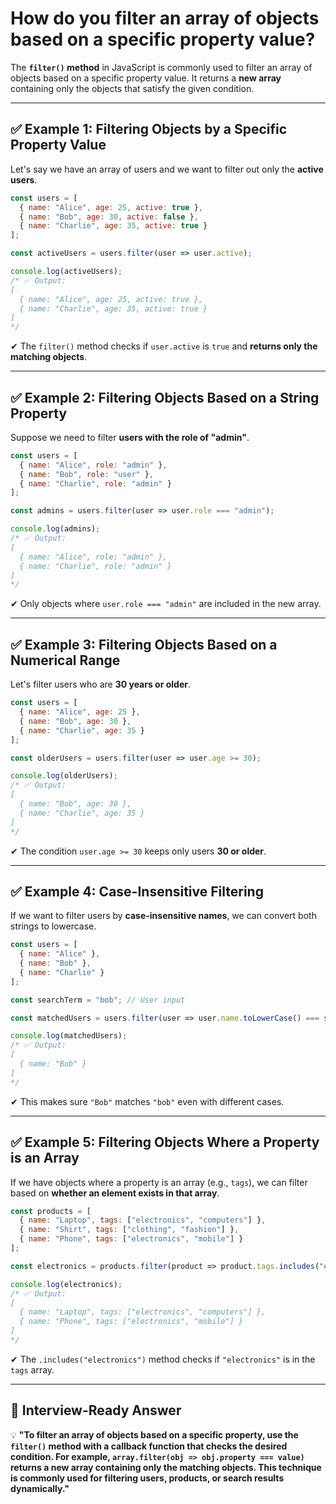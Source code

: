 # How do you filter an array of objects based on a specific property value?

The **`filter()` method** in JavaScript is commonly used to filter an array of objects based on a specific property value. It returns a **new array** containing only the objects that satisfy the given condition.

---

## **✅ Example 1: Filtering Objects by a Specific Property Value**
Let's say we have an array of users and we want to filter out only the **active users**.

```javascript
const users = [
  { name: "Alice", age: 25, active: true },
  { name: "Bob", age: 30, active: false },
  { name: "Charlie", age: 35, active: true }
];

const activeUsers = users.filter(user => user.active);

console.log(activeUsers);
/* ✅ Output:
[
  { name: "Alice", age: 25, active: true },
  { name: "Charlie", age: 35, active: true }
]
*/
```
✔ The `filter()` method checks if `user.active` is `true` and **returns only the matching objects**.

---

## **✅ Example 2: Filtering Objects Based on a String Property**
Suppose we need to filter **users with the role of "admin"**.

```javascript
const users = [
  { name: "Alice", role: "admin" },
  { name: "Bob", role: "user" },
  { name: "Charlie", role: "admin" }
];

const admins = users.filter(user => user.role === "admin");

console.log(admins);
/* ✅ Output:
[
  { name: "Alice", role: "admin" },
  { name: "Charlie", role: "admin" }
]
*/
```
✔ Only objects where `user.role === "admin"` are included in the new array.

---

## **✅ Example 3: Filtering Objects Based on a Numerical Range**
Let's filter users who are **30 years or older**.

```javascript
const users = [
  { name: "Alice", age: 25 },
  { name: "Bob", age: 30 },
  { name: "Charlie", age: 35 }
];

const olderUsers = users.filter(user => user.age >= 30);

console.log(olderUsers);
/* ✅ Output:
[
  { name: "Bob", age: 30 },
  { name: "Charlie", age: 35 }
]
*/
```
✔ The condition `user.age >= 30` keeps only users **30 or older**.

---

## **✅ Example 4: Case-Insensitive Filtering**
If we want to filter users by **case-insensitive names**, we can convert both strings to lowercase.

```javascript
const users = [
  { name: "Alice" },
  { name: "Bob" },
  { name: "Charlie" }
];

const searchTerm = "bob"; // User input

const matchedUsers = users.filter(user => user.name.toLowerCase() === searchTerm.toLowerCase());

console.log(matchedUsers);
/* ✅ Output:
[
  { name: "Bob" }
]
*/
```
✔ This makes sure `"Bob"` matches `"bob"` even with different cases.

---

## **✅ Example 5: Filtering Objects Where a Property is an Array**
If we have objects where a property is an array (e.g., `tags`), we can filter based on **whether an element exists in that array**.

```javascript
const products = [
  { name: "Laptop", tags: ["electronics", "computers"] },
  { name: "Shirt", tags: ["clothing", "fashion"] },
  { name: "Phone", tags: ["electronics", "mobile"] }
];

const electronics = products.filter(product => product.tags.includes("electronics"));

console.log(electronics);
/* ✅ Output:
[
  { name: "Laptop", tags: ["electronics", "computers"] },
  { name: "Phone", tags: ["electronics", "mobile"] }
]
*/
```
✔ The `.includes("electronics")` method checks if `"electronics"` is in the `tags` array.

---

## **📌 Interview-Ready Answer**  
💡 **"To filter an array of objects based on a specific property, use the `filter()` method with a callback function that checks the desired condition. For example, `array.filter(obj => obj.property === value)` returns a new array containing only the matching objects. This technique is commonly used for filtering users, products, or search results dynamically."**  
